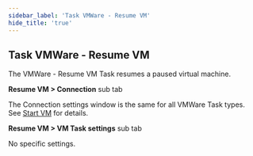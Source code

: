```yaml
---
sidebar_label: 'Task VMWare - Resume VM'
hide_title: 'true'
---
```


## Task VMWare - Resume VM

The VMWare - Resume VM Task resumes a paused virtual machine.
 
**Resume VM > Connection** sub tab

The Connection settings window is the same for all VMWare Task types. See [Start VM](start-vm) for details.
 
**Resume VM > VM Task settings** sub tab

No specific settings.